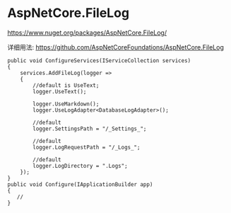 # AspNetCore.FileLog
https://www.nuget.org/packages/AspNetCore.FileLog/

详细用法: https://github.com/AspNetCoreFoundations/AspNetCore.FileLog

    public void ConfigureServices(IServiceCollection services)
    {
        services.AddFileLog(logger =>
        {
            //default is UseText;
            logger.UseText();

            logger.UseMarkdown();
            logger.UseLogAdapter<DatabaseLogAdapter>();

            //default
            logger.SettingsPath = "/_Settings_";

            //default
            logger.LogRequestPath = "/_Logs_";

            //default
            logger.LogDirectory = ".Logs";
        });
    }
    public void Configure(IApplicationBuilder app)
    {
       // 
    }
